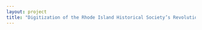 ```yaml
--- 
layout: project 
title: "Digitization of the Rhode Island Historical Society’s Revolutionary War Papers and Artifacts" 
---
```



